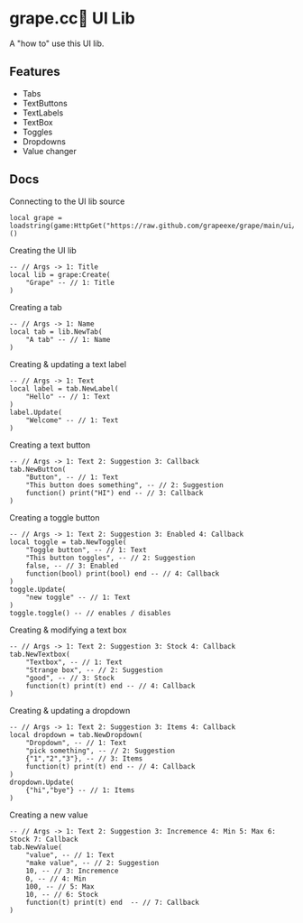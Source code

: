 
# grape.cc🍇 UI Lib

A "how to" use this UI lib.

## Features

 - Tabs
 - TextButtons
 - TextLabels
 - TextBox
 - Toggles
 - Dropdowns
 - Value changer
## Docs

Connecting to the UI lib source
```
local grape = loadstring(game:HttpGet("https://raw.github.com/grapeexe/grape/main/ui/src"))()
```

Creating the UI lib
```
-- // Args -> 1: Title
local lib = grape:Create(
    "Grape" -- // 1: Title
)
```

Creating a tab
```
-- // Args -> 1: Name
local tab = lib.NewTab(
    "A tab" -- // 1: Name
)
```

Creating & updating a text label
```
-- // Args -> 1: Text
local label = tab.NewLabel(
    "Hello" -- // 1: Text
)
label.Update(
    "Welcome" -- // 1: Text
)
```

Creating a text button
```
-- // Args -> 1: Text 2: Suggestion 3: Callback
tab.NewButton(
    "Button", -- // 1: Text
    "This button does something", -- // 2: Suggestion
    function() print("HI") end -- // 3: Callback
)
```

Creating a toggle button
```
-- // Args -> 1: Text 2: Suggestion 3: Enabled 4: Callback
local toggle = tab.NewToggle(
    "Toggle button", -- // 1: Text
    "This button toggles", -- // 2: Suggestion
    false, -- // 3: Enabled
    function(bool) print(bool) end -- // 4: Callback
)
toggle.Update(
    "new toggle" -- // 1: Text
)
toggle.toggle() -- // enables / disables
```

Creating & modifying a text box
```
-- // Args -> 1: Text 2: Suggestion 3: Stock 4: Callback
tab.NewTextbox(
    "Textbox", -- // 1: Text
    "Strange box", -- // 2: Suggestion
    "good", -- // 3: Stock
    function(t) print(t) end -- // 4: Callback
)
```

Creating & updating a dropdown
```
-- // Args -> 1: Text 2: Suggestion 3: Items 4: Callback
local dropdown = tab.NewDropdown(
    "Dropdown", -- // 1: Text
    "pick something", -- // 2: Suggestion
    {"1","2","3"}, -- // 3: Items
    function(t) print(t) end -- // 4: Callback
)
dropdown.Update(
    {"hi","bye"} -- // 1: Items
)
```

Creating a new value
```
-- // Args -> 1: Text 2: Suggestion 3: Incremence 4: Min 5: Max 6: Stock 7: Callback
tab.NewValue(
    "value", -- // 1: Text
    "make value", -- // 2: Suggestion
    10, -- // 3: Incremence
    0, -- // 4: Min
    100, -- // 5: Max
    10, -- // 6: Stock
    function(t) print(t) end  -- // 7: Callback
)
```

